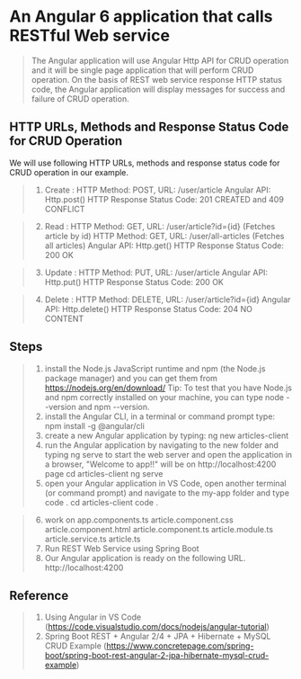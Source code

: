 # An Angular 6 application that calls RESTful Web service

> The Angular application will use Angular Http API for CRUD operation and it will be single page application that will perform CRUD operation. On the basis of REST web service response HTTP status code, the Angular application will display messages for success and failure of CRUD operation. 

## HTTP URLs, Methods and Response Status Code for CRUD Operation

We will use following HTTP URLs, methods and response status code for CRUD operation in our example. 
>1. Create : 
HTTP Method: POST, URL: /user/article 
Angular API: Http.post() 
HTTP Response Status Code: 201 CREATED and 409 CONFLICT 

>2. Read : 
> HTTP Method: GET, URL: /user/article?id={id} (Fetches article by id) 
> HTTP Method: GET, URL: /user/all-articles (Fetches all articles) 
> Angular API: Http.get() 
> HTTP Response Status Code: 200 OK 

>3. Update : 
HTTP Method: PUT, URL: /user/article 
Angular API: Http.put() 
HTTP Response Status Code: 200 OK 

>4. Delete : 
HTTP Method: DELETE, URL: /user/article?id={id} 
Angular API: Http.delete() 
HTTP Response Status Code: 204 NO CONTENT

## Steps
>1.	install the Node.js JavaScript runtime and npm (the Node.js package manager) and you can get them from https://nodejs.org/en/download/
Tip: To test that you have Node.js and npm correctly installed on your machine, you can type node --version and npm --version.
>2.	install the Angular CLI, in a terminal or command prompt type:
npm install -g @angular/cli
>3.	create a new Angular application by typing:
ng new articles-client
>4.	run the Angular application by navigating to the new folder and typing ng serve to start the web server and open the application in a browser, "Welcome to app!!" will be on http://localhost:4200 page
cd articles-client
ng serve
>5.	open your Angular application in VS Code, open another terminal (or command prompt) and navigate to the my-app folder and type code .
>cd articles-client
>code .
 
>6.	work on 
app.components.ts
article.component.css
article.component.html
article.component.ts
article.module.ts
article.service.ts
article.ts
>7.	Run REST Web Service using Spring Boot
>8.	Our Angular application is ready on the following URL.
http://localhost:4200

## Reference
>1. Using Angular in VS Code (https://code.visualstudio.com/docs/nodejs/angular-tutorial)
>2. Spring Boot REST + Angular 2/4 + JPA + Hibernate + MySQL CRUD Example (https://www.concretepage.com/spring-boot/spring-boot-rest-angular-2-jpa-hibernate-mysql-crud-example)


